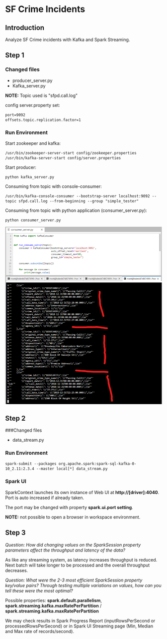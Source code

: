 # SF Crime Incidents

## Introduction

Analyze SF Crime incidents with Kafka and Spark Streaming.

## Step 1

### Changed files
 + producer_server.py
 +  Kafka_server.py

**NOTE:** Topic used is "sfpd.call.log"

config server.property set:

```
port=9092
offsets.topic.replication.factor=1
```

### Run Environment

Start zookeeper and kafka:

```
/usr/bin/zookeeper-server-start config/zookeeper.properties
/usr/bin/kafka-server-start config/server.properties
```

Start producer:

```
python kafka_server.py
```
Consuming from topic with console-consumer:

```
/usr/bin/kafka-console-consumer --bootstrap-server localhost:9092 --topic sfpd.call.log --from-beginning --group "simple_tester"
```

Consuming from topic with python application (consumer_server.py):

```
python consumer_server.py
```

![consumer_output](https://github.com/CGodinho/Udacity/blob/master/Data_Streaming_Nanodegree/SF_Crime_Statistics/pics/consumer_server_output.png)


## Step 2

###Changed files
 + data_stream.py

### Run Environment

```
spark-submit --packages org.apache.spark:spark-sql-kafka-0-10_2.11:2.3.4 --master local[*] data_stream.py
```

### Spark UI

SparkContext launches its own instance of Web UI at **http://[driver]:4040**. Port is auto increased if already taken.

The port may be changed with property **spark.ui.port setting**.

**NOTE:** not possible to open a browser in workspace environment.

## Step 3


*Question: How did changing values on the SparkSession property parameters affect the throughput and latency of the data?*

As like any streaming system, as latency increases throughput is reduced. Next batch will take longer to be processed and the overall throughput decreases.


*Question: What were the 2-3 most efficient SparkSession property key/value pairs? Through testing multiple variations on values, how can you tell these were the most optimal?*

Possible properties: **spark.default.parallelism**, **spark.streaming.kafka.maxRatePerPartition** / **spark.streaming.kafka.maxRatePerPartition**

We may check results in Spark Progress Report (inputRowsPerSecond or processedRowsPerSecond) or in Spark UI Streaming page (Min, Median and Max rate of records/second).
